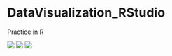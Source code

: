 # DataVisualization_RStudio
Practice in R
<html> <img src="https://jiyeonkang.files.wordpress.com/2017/09/screen-shot-2017-09-03-at-8-37-08-pm.png?w=1680">
<img src="https://jiyeonkang.files.wordpress.com/2017/09/lifeexpectancy.png">
<img src="https://jiyeonkang.files.wordpress.com/2017/09/life_exp_gdp_2007_cutom.png?w=1680">
</html>

